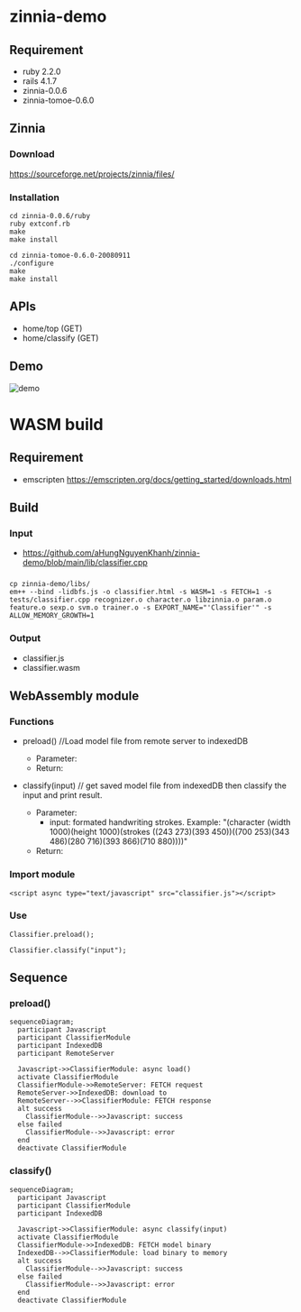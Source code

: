 # zinnia-demo

## Requirement
- ruby 2.2.0
- rails 4.1.7
- zinnia-0.0.6
- zinnia-tomoe-0.6.0

## Zinnia

### Download
https://sourceforge.net/projects/zinnia/files/

### Installation

```
cd zinnia-0.0.6/ruby
ruby extconf.rb
make
make install
```

```
cd zinnia-tomoe-0.6.0-20080911
./configure
make
make install
```

## APIs
- home/top (GET)
- home/classify (GET)

## Demo

![demo](https://github.com/aHungNguyenKhanh/zinnia-demo/blob/main/demo.gif)

# WASM build

## Requirement

- emscripten
https://emscripten.org/docs/getting_started/downloads.html

## Build

### Input
- https://github.com/aHungNguyenKhanh/zinnia-demo/blob/main/lib/classifier.cpp

### 
```
cp zinnia-demo/libs/
em++ --bind -lidbfs.js -o classifier.html -s WASM=1 -s FETCH=1 -s tests/classifier.cpp recognizer.o character.o libzinnia.o param.o feature.o sexp.o svm.o trainer.o -s EXPORT_NAME="'Classifier'" -s ALLOW_MEMORY_GROWTH=1
```

### Output

- classifier.js
- classifier.wasm

## WebAssembly module

### Functions
- preload() //Load model file from remote server to indexedDB 
  - Parameter:
  - Return: 
    
- classify(input) // get saved model file from indexedDB then classify the input and print result.
  - Parameter:
    - input: formated handwriting strokes. Example: "(character (width 1000)(height 1000)(strokes ((243 273)(393 450))((700 253)(343 486)(280 716)(393 866)(710 880))))"
  - Return:

### Import module

```
<script async type="text/javascript" src="classifier.js"></script>
```

### Use

```
Classifier.preload();
```

```
Classifier.classify("input");
```
## Sequence

### preload()
```mermaid
sequenceDiagram;
  participant Javascript
  participant ClassifierModule
  participant IndexedDB
  participant RemoteServer
  
  Javascript->>ClassifierModule: async load()
  activate ClassifierModule
  ClassifierModule->>RemoteServer: FETCH request
  RemoteServer->>IndexedDB: download to
  RemoteServer-->>ClassifierModule: FETCH response
  alt success
    ClassifierModule-->>Javascript: success
  else failed
    ClassifierModule-->>Javascript: error
  end
  deactivate ClassifierModule
```

### classify()

```mermaid
sequenceDiagram;
  participant Javascript
  participant ClassifierModule
  participant IndexedDB

  Javascript->>ClassifierModule: async classify(input)
  activate ClassifierModule
  ClassifierModule->>IndexedDB: FETCH model binary
  IndexedDB-->>ClassifierModule: load binary to memory
  alt success
    ClassifierModule-->>Javascript: success
  else failed
    ClassifierModule-->>Javascript: error
  end
  deactivate ClassifierModule
```